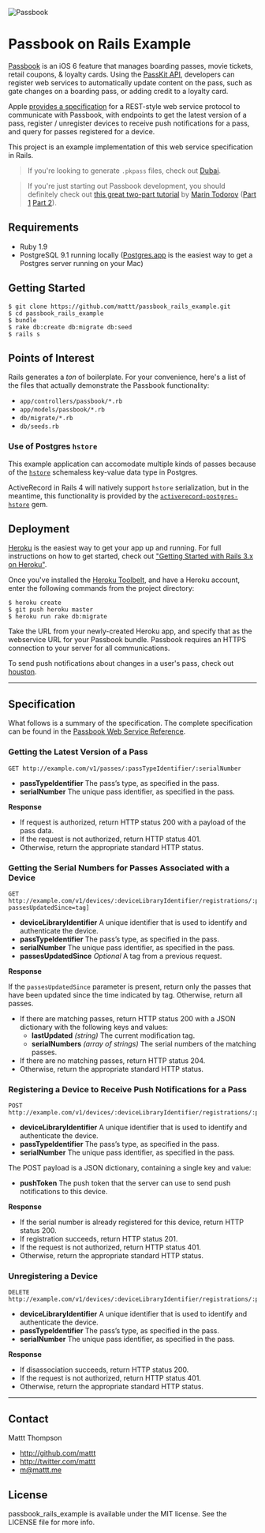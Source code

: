 ![Passbook](http://cl.ly/JPjc/title_passbook.png)

# Passbook on Rails Example

[Passbook](http://www.apple.com/ios/whats-new/#passbook) is an iOS 6 feature that manages boarding passes, movie tickets, retail coupons, & loyalty cards. Using the [PassKit API](https://developer.apple.com/library/prerelease/ios/#documentation/UserExperience/Reference/PassKit_Framework/_index.html), developers can register web services to automatically update content on the pass, such as gate changes on a boarding pass, or adding credit to a loyalty card.

Apple [provides a specification](https://developer.apple.com/library/prerelease/ios/#documentation/PassKit/Reference/PassKit_WebService/WebService.html) for a REST-style web service protocol to communicate with Passbook, with endpoints to get the latest version of a pass, register / unregister devices to receive push notifications for a pass, and query for passes registered for a device.

This project is an example implementation of this web service specification in Rails.

> If you're looking to generate `.pkpass` files, check out [Dubai](https://github.com/mattt/dubai).

> If you're just starting out Passbook development, you should definitely check out [this great two-part tutorial](http://www.raywenderlich.com/20734/beginning-passbook-part-1) by [Marin Todorov](http://www.raywenderlich.com/about#marintodorov) ([Part 1](http://www.raywenderlich.com/20734/beginning-passbook-part-1) [Part 2](http://www.raywenderlich.com/20785/beginning-passbook-in-ios-6-part-22)).

## Requirements

- Ruby 1.9
- PostgreSQL 9.1 running locally ([Postgres.app](http://postgresapp.com) is the easiest way to get a Postgres server running on your Mac)

## Getting Started

```
$ git clone https://github.com/mattt/passbook_rails_example.git
$ cd passbook_rails_example
$ bundle
$ rake db:create db:migrate db:seed
$ rails s
```

## Points of Interest

Rails generates a _ton_ of boilerplate. For your convenience, here's a list of the files that actually demonstrate the Passbook functionality:

- `app/controllers/passbook/*.rb`
- `app/models/passbook/*.rb`
- `db/migrate/*.rb`
- `db/seeds.rb`

### Use of Postgres `hstore`

This example application can accomodate multiple kinds of passes because of the [`hstore`](http://www.postgresql.org/docs/9.1/static/hstore.html) schemaless key-value data type in Postgres.

ActiveRecord in Rails 4 will natively support `hstore` serialization, but in the meantime, this functionality is provided by the [`activerecord-postgres-hstore`](https://github.com/softa/activerecord-postgres-hstore) gem.

## Deployment

[Heroku](http://www.heroku.com) is the easiest way to get your app up and running. For full instructions on how to get started, check out ["Getting Started with Rails 3.x on Heroku"](https://devcenter.heroku.com/articles/rails3).

Once you've installed the [Heroku Toolbelt](https://toolbelt.heroku.com), and have a Heroku account, enter the following commands from the project directory:

```
$ heroku create
$ git push heroku master
$ heroku run rake db:migrate
```

Take the URL from your newly-created Heroku app, and specify that as the webservice URL for your Passbook bundle. Passbook requires an HTTPS connection to your server for all communications.

To send push notifications about changes in a user's pass, check out [houston](https://github.com/mattt/houston).

---

## Specification

What follows is a summary of the specification. The complete specification can be found in the [Passbook Web Service Reference](https://developer.apple.com/library/prerelease/ios/#documentation/PassKit/Reference/PassKit_WebService/WebService.html).

### Getting the Latest Version of a Pass

```
GET http://example.com/v1/passes/:passTypeIdentifier/:serialNumber
```

- **passTypeIdentifier** The pass’s type, as specified in the pass.
- **serialNumber** The unique pass identifier, as specified in the pass.

**Response**

- If request is authorized, return HTTP status 200 with a payload of the pass data.
- If the request is not authorized, return HTTP status 401.
- Otherwise, return the appropriate standard HTTP status.

### Getting the Serial Numbers for Passes Associated with a Device

```
GET http://example.com/v1/devices/:deviceLibraryIdentifier/registrations/:passTypeIdentifier[?passesUpdatedSince=tag]
```

- **deviceLibraryIdentifier** A unique identifier that is used to identify and authenticate the device.
- **passTypeIdentifier** The pass’s type, as specified in the pass.
- **serialNumber** The unique pass identifier, as specified in the pass.
- **passesUpdatedSince** _Optional_ A tag from a previous request.

**Response**

If the `passesUpdatedSince` parameter is present, return only the passes that have been updated since the time indicated by tag. Otherwise, return all passes.

- If there are matching passes, return HTTP status 200 with a JSON dictionary with the following keys and values:
    - **lastUpdated** _(string)_ The current modification tag.
    - **serialNumbers** _(array of strings)_ The serial numbers of the matching passes.
- If there are no matching passes, return HTTP status 204.
- Otherwise, return the appropriate standard HTTP status.

### Registering a Device to Receive Push Notifications for a Pass

```
POST http://example.com/v1/devices/:deviceLibraryIdentifier/registrations/:passTypeIdentifier/:serialNumber
```

- **deviceLibraryIdentifier** A unique identifier that is used to identify and authenticate the device.
- **passTypeIdentifier** The pass’s type, as specified in the pass.
- **serialNumber** The unique pass identifier, as specified in the pass.

The POST payload is a JSON dictionary, containing a single key and value:

- **pushToken** The push token that the server can use to send push notifications to this device.

**Response**

- If the serial number is already registered for this device, return HTTP status 200.
- If registration succeeds, return HTTP status 201.
- If the request is not authorized, return HTTP status 401.
- Otherwise, return the appropriate standard HTTP status.

### Unregistering a Device

```
DELETE http://example.com/v1/devices/:deviceLibraryIdentifier/registrations/:passTypeIdentifier/:serialNumber
```

- **deviceLibraryIdentifier** A unique identifier that is used to identify and authenticate the device.
- **passTypeIdentifier** The pass’s type, as specified in the pass.
- **serialNumber** The unique pass identifier, as specified in the pass.

**Response**

- If disassociation succeeds, return HTTP status 200.
- If the request is not authorized, return HTTP status 401.
- Otherwise, return the appropriate standard HTTP status.

---

## Contact

Mattt Thompson

- http://github.com/mattt
- http://twitter.com/mattt
- m@mattt.me

## License

passbook_rails_example is available under the MIT license. See the LICENSE file for more info.

